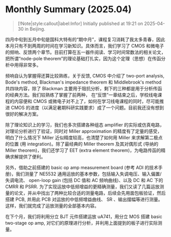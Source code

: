# Monthly Summary (2025.04)

> [!Note|style:callout|label:Infor]
Initially published at 19:21 on 2025-04-30 in Beijing.

四月中旬到五月中旬是国科大特有的“期中月”，课程复习消耗了我太多青春，因此本月只有不到两周的时间在学习新知识。具体而言，我们学习了 CMOS 和微电子的频响、反馈两个章节。目前打算在五一器件阅读、学习时间常数法的相关论文，把所谓“node-pole theorem”的理论基础打扎实，因为这个定理（思想）在传函分析中用得非常多。

频响自认为掌握得还算比较熟练，关于反馈, CMOS 中介绍了 two-port analysis, Bode's method, Blackman's impedance theorem 和 Middlebrook's method 共四块内容，除了 Blackman 主要用于阻抗分析，剩下的三种都是用于分析传函的经典方法。我们较熟练了掌握了前两种，
在“反馈”一章结束之后，学校线电课程的内容便和 CMOS 或微电子对不上了，如何在学习线电课程的同时，尽可能推进 CMOS 的进度（以满足暑期科研实践要求）成了一个问题。目前我还没有想到很好的解决方案。

除了理论知识上的学习，我们也多次搭建各种组态 amplifier 的实际或仿真电路，对理论分析进行了验证，同时对 Miller approximation 的精度有了定量的感受，明白了什么情况下 Miller 近似精度较高，也清楚了如何用 Miller 来求解第二极点的位置 (用 integration)。除了最经典的 Miller theorem 及其对偶形式 (导纳的 Miller theorem)，我们还学习了 EET (extra element theorem)，为电路传函的精确求解提供了便利。

另外，借助之前搭建的 basic op amp measurement board (参考 ADI 的技术手册)，我们测量了 NE5532 通用运放的基本参数，包括输入失调电压、输入偏置/失调电流、 open-loop gain (包括 DC 值和 AC 频响曲线)、以及 DC 和 AC 下的 CMRR 和 PSRR. 为了实现运放中低频增益的更精确测量，我们又读了几篇运放测量的论文，并从中找出了两种比较合适的测量电路，后续会先用面包板验证，然后搭建 PCB, 并用此 PCB 对运放的中低频增益曲线、 SR 、输出摆幅等进行测量。这样，我们就完成了运放测量的全部基本内容。

在下个月，我们将利用分立 BJT 元件搭建运放 uA741，用分立 MOS 搭建 basic two-stage op amp, 对它们的原理进行分析，并利用上面提到的板子进行实际测量。
